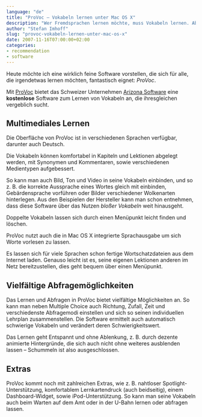 ```yaml
---
language: "de"
title: "ProVoc – Vokabeln lernen unter Mac OS X"
description: "Wer Fremdsprachen lernen möchte, muss Vokabeln lernen. Aber womit lernt man am besten? Mit der kostenlosen Software 'ProVoc' lernt es sich unter Mac OS X ziemlich gut."
author: "Stefan Imhoff"
slug: "provoc-vokabeln-lernen-unter-mac-os-x"
date: 2007-11-16T07:00:00+02:00
categories:
- recommendation
- software
---
```


Heute möchte ich eine wirklich feine Software vorstellen, die sich für alle, die irgendetwas lernen möchten, fantastisch eignet: <cite>ProVoc</cite>.

Mit [ProVoc](http://www.arizona-software.ch/provoc/) bietet das Schweizer Unternehmen [Arizona Software](http://www.arizona-software.ch/) eine **kostenlose** Software zum Lernen von Vokabeln an, die ihresgleichen vergeblich sucht.

## Multimediales Lernen

Die Oberfläche von ProVoc ist in verschiedenen Sprachen verfügbar, darunter auch Deutsch.

Die Vokabeln können komfortabel in Kapiteln und Lektionen abgelegt werden, mit Synonymen und Kommentaren, sowie verschiedenen Medientypen aufgebessert.

So kann man auch Bild, Ton und Video in seine Vokabeln einbinden, und so z. B. die korrekte Aussprache eines Wortes gleich mit einbinden, Gebärdensprache vorführen oder Bilder verschiedener Wolkenarten hinterlegen. Aus den Beispielen der Hersteller kann man schon entnehmen, dass diese Software über das Nutzen *bloßer Vokabeln* weit hinausgeht.

Doppelte Vokabeln lassen sich durch einen Menüpunkt leicht finden und löschen.

ProVoc nutzt auch die in Mac OS X integrierte Sprachausgabe um sich Worte vorlesen zu lassen.

Es lassen sich für viele Sprachen schon fertige Wortschatzdateien aus dem Internet laden. Genauso leicht ist es, seine eigenen Lektionen anderen im Netz bereitzustellen, dies geht bequem über einen Menüpunkt.

## Vielfältige Abfragemöglichkeiten

Das Lernen und Abfragen in ProVoc bietet vielfältige Möglichkeiten an. So kann man neben Multiple Choice auch Richtung, Zufall, Zeit und verschiedenste Abfragemodi einstellen und sich so seinen individuellen Lehrplan zusammenstellen. Die Software ermittelt auch automatisch schwierige Vokabeln und verändert deren Schwierigkeitswert.

Das Lernen geht Entspannt und ohne Ablenkung, z. B. durch dezente animierte Hintergründe, die sich auch nicht ohne weiteres ausblenden lassen – Schummeln ist also ausgeschlossen.

## Extras

ProVoc kommt noch mit zahlreichen Extras, wie z. B. nahtloser Spotlight-Unterstützung, komfortablem Lernkartendruck (auch beidseitig), einem Dashboard-Widget, sowie iPod-Unterstützung. So kann man seine Vokabeln auch beim Warten auf dem Amt oder in der U-Bahn lernen oder abfragen lassen.
